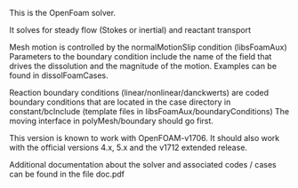 This is the OpenFoam solver.

It solves for steady flow (Stokes or inertial) and reactant transport

Mesh motion is controlled by the normalMotionSlip condition (libsFoamAux)
Parameters to the boundary condition include the name of the field
that drives the dissolution and the magnitude of the motion. Examples
can be found in dissolFoamCases.

Reaction boundary conditions (linear/nonlinear/danckwerts) are coded
boundary conditions that are located in the case directory in
constant/bcInclude (template files in libsFoamAux/boundaryConditions)
The moving interface in polyMesh/boundary should go first.

This version is known to work with OpenFOAM-v1706. It should also work
with the official versions 4.x, 5.x and the v1712 extended release.

Additional documentation about the solver and associated codes /
cases can be found in the file doc.pdf

